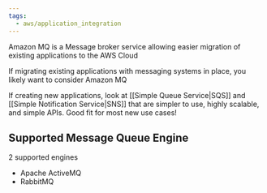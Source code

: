 ```yaml
---
tags:
  - aws/application_integration
---
```

Amazon MQ is a Message broker service allowing easier migration of existing applications to the AWS Cloud

If migrating existing applications with messaging systems in place, you likely want to consider Amazon MQ

If creating new applications, look at [[Simple Queue Service|SQS]] and [[Simple Notification Service|SNS]] that are simpler to use, highly scalable, and simple APIs. Good fit for most new use cases!

## Supported Message Queue Engine
2 supported engines
* Apache ActiveMQ
* RabbitMQ